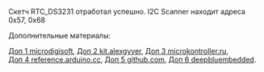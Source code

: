 Скетч RTC_DS3231 отработал успешно.
I2C Scanner находит адреса 0x57, 0x68

 
Дополнительные материалы: <br>

[Доп 1 microdigisoft](https://microdigisoft.com/interfacing-real-time-clock-ds1307-with-arduino-controller-in-proteus-software/), [Доп 2 kit.alexgyver](https://kit.alexgyver.ru/tutorials/ds3231/?ysclid=m7hvn1zul8338594322), [Доп 3 microkontroller.ru](https://microkontroller.ru/arduino-projects/podklyuchenie-modulya-chasov-realnogo-vremeni-ds3231-k-arduino/?ysclid=m7hvn48ssi436368086), <br>
[Доп 4 reference.arduino.cc](https://reference.arduino.cc/reference/en/libraries/ds3231/), 
[Доп 5 github.com](https://github.com/bonezegei/Bonezegei_DS1307),
[Доп 6 deepbluembedded](https://deepbluembedded.com/stm32-blue-pill-pinout-programming-guide/).


